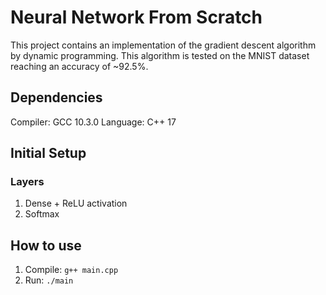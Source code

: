 # Neural Network From Scratch
This project contains an implementation of the gradient descent algorithm by dynamic programming.
This algorithm is tested on the MNIST dataset reaching an accuracy of ~92.5%.

## Dependencies
Compiler: GCC 10.3.0
Language: C++ 17

## Initial Setup
### Layers
1. Dense + ReLU activation
2. Softmax

## How to use
1. Compile: ```g++ main.cpp```
2. Run: ```./main```